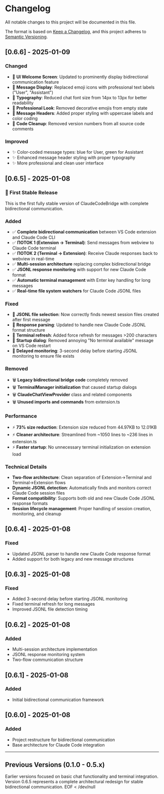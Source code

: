 # Changelog

All notable changes to this project will be documented in this file.

The format is based on [Keep a Changelog](https://keepachangelog.com/en/1.0.0/),
and this project adheres to [Semantic Versioning](https://semver.org/spec/v2.0.0.html).

## [0.6.6] - 2025-01-09

### Changed
- 🎨 **UI Welcome Screen**: Updated to prominently display bidirectional communication feature
- 🎨 **Message Display**: Replaced emoji icons with professional text labels ("User", "Assistant")
- 🎨 **Typography**: Reduced chat font size from 14px to 13px for better readability
- 🎨 **Professional Look**: Removed decorative emojis from empty state
- 🎨 **Message Headers**: Added proper styling with uppercase labels and color coding
- 🧹 **Code Cleanup**: Removed version numbers from all source code comments

### Improved
- ✨ Color-coded message types: blue for User, green for Assistant
- ✨ Enhanced message header styling with proper typography
- ✨ More professional and clean user interface

## [0.6.5] - 2025-01-08

### 🎉 First Stable Release
This is the first fully stable version of ClaudeCodeBridge with complete bidirectional communication.

### Added
- ✅ **Complete bidirectional communication** between VS Code extension and Claude Code CLI
- ✅ **ПОТОК 1 (Extension → Terminal)**: Send messages from webview to Claude Code terminal
- ✅ **ПОТОК 2 (Terminal → Extension)**: Receive Claude responses back to webview in real-time
- ✅ **Multi-session architecture** replacing complex bidirectional bridge
- ✅ **JSONL response monitoring** with support for new Claude Code format
- ✅ **Automatic terminal management** with Enter key handling for long messages
- ✅ **Real-time file system watchers** for Claude Code JSONL files

### Fixed
- 🔧 **JSONL file selection**: Now correctly finds newest session files created after first message
- 🔧 **Response parsing**: Updated to handle new Claude Code JSONL format structure
- 🔧 **Terminal refresh**: Added force refresh for messages >200 characters
- 🔧 **Startup dialog**: Removed annoying "No terminal available" message on VS Code restart
- 🔧 **Delayed monitoring**: 3-second delay before starting JSONL monitoring to ensure file exists

### Removed
- 🗑️ **Legacy bidirectional bridge code** completely removed
- 🗑️ **TerminalManager initialization** that caused startup dialogs
- 🗑️ **ClaudeChatViewProvider** class and related components
- 🗑️ **Unused imports and commands** from extension.ts

### Performance
- ⚡ **73% size reduction**: Extension size reduced from 44.97KB to 12.01KB
- ⚡ **Cleaner architecture**: Streamlined from ~1050 lines to ~236 lines in extension.ts
- ⚡ **Faster startup**: No unnecessary terminal initialization on extension load

### Technical Details
- **Two-flow architecture**: Clean separation of Extension→Terminal and Terminal→Extension flows
- **Dynamic JSONL detection**: Automatically finds and monitors correct Claude Code session files
- **Format compatibility**: Supports both old and new Claude Code JSONL response formats
- **Session lifecycle management**: Proper handling of session creation, monitoring, and cleanup

## [0.6.4] - 2025-01-08

### Fixed
- Updated JSONL parser to handle new Claude Code response format
- Added support for both legacy and new message structures

## [0.6.3] - 2025-01-08

### Fixed
- Added 3-second delay before starting JSONL monitoring
- Fixed terminal refresh for long messages
- Improved JSONL file detection timing

## [0.6.2] - 2025-01-08

### Added
- Multi-session architecture implementation
- JSONL response monitoring system
- Two-flow communication structure

## [0.6.1] - 2025-01-08

### Added
- Initial bidirectional communication framework

## [0.6.0] - 2025-01-08

### Added
- Project restructure for bidirectional communication
- Base architecture for Claude Code integration

---

## Previous Versions (0.1.0 - 0.5.x)
Earlier versions focused on basic chat functionality and terminal integration. 
Version 0.6.5 represents a complete architectural redesign for stable bidirectional communication.
EOF < /dev/null